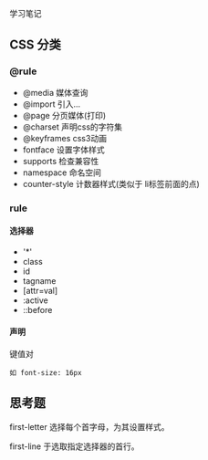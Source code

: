 学习笔记


## CSS 分类

### @rule

- @media  媒体查询
- @import 引入...
- @page   分页媒体(打印)
- @charset  声明css的字符集
- @keyframes  css3动画
- fontface  设置字体样式
- supports  检查兼容性
- namespace 命名空间
- counter-style 计数器样式(类似于 li标签前面的点)

### rule

#### 选择器

- '*'
- class
- id
- tagname
- [attr=val]
- :active
- ::before 


#### 声明

键值对
```
如 font-size: 16px
```

## 思考题 

first-letter 选择每个首字母，为其设置样式。

first-line 于选取指定选择器的首行。

